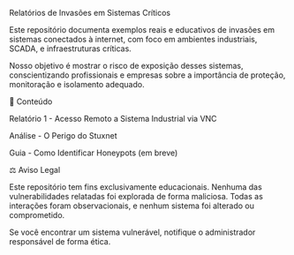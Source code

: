 Relatórios de Invasões em Sistemas Críticos

Este repositório documenta exemplos reais e educativos de invasões em sistemas conectados à internet, com foco em ambientes industriais, SCADA, e infraestruturas críticas.

Nosso objetivo é mostrar o risco de exposição desses sistemas, conscientizando profissionais e empresas sobre a importância de proteção, monitoração e isolamento adequado.

🔢 Conteúdo

Relatório 1 - Acesso Remoto a Sistema Industrial via VNC

Análise - O Perigo do Stuxnet

Guia - Como Identificar Honeypots (em breve)

⚖️ Aviso Legal

Este repositório tem fins exclusivamente educacionais. Nenhuma das vulnerabilidades relatadas foi explorada de forma maliciosa. Todas as interações foram observacionais, e nenhum sistema foi alterado ou comprometido.

Se você encontrar um sistema vulnerável, notifique o administrador responsável de forma ética.
